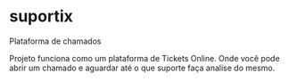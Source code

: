 # suportix
Plataforma de chamados

Projeto funciona como um plataforma de Tickets Online. Onde você pode abrir um chamado e aguardar até o que suporte faça analise do mesmo.